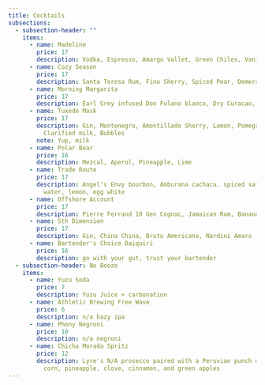 ```yaml
---
title: Cocktails
subsections:
  - subsection-header: ""
    items:
      - name: Madeline
        price: 17
        description: Vodka, Espresso, Amargo Vallet, Green Chiles, Vanilla, Moka
      - name: Cozy Season
        price: 17
        description: Santa Teresa Rum, Fino Sherry, Spiced Pear, Demerara, Mole Bitters
      - name: Morning Margarita
        price: 17
        description: Earl Grey infused Don Fulano blanco, Dry Curacao, Agave, Lime, Saline
      - name: Tuxedo Mask
        price: 17
        description: Gin, Montenegro, Amontillado Sherry, Lemon, Pomegranate, Lemon,
          Clarified milk, Bubbles
        note: Yup, milk
      - name: Polar Bear
        price: 16
        description: Mezcal, Aperol, Pineapple, Lime
      - name: Trade Route
        price: 17
        description: Angel's Envy bourbon, Amburana cachaca. spiced saffron, coconut
          water, lemon, egg white
      - name: Offshore Account
        price: 17
        description: Pierre Ferrand 10 Gen Cognac, Jamaican Rum, Banana Oil, Pistachio, Lime
      - name: 5th Dimension
        price: 17
        description: Gin, China China, Bruto Americano, Nardini Amaro
      - name: Bartender's Choice Daiquiri
        price: 16
        description: go with your gut, trust your bartender
  - subsection-header: No Booze
    items:
      - name: Yuzu Soda
        price: 7
        description: Yuzu Juice + carbonation
      - name: Athletic Brewing Free Wave
        price: 6
        description: n/a hazy ipa
      - name: Phony Negroni
        price: 10
        description: n/a negroni
      - name: Chicha Morada Spritz
        price: 12
        description: Lyre's N/A prosecco paired with a Peruvian punch made with purple
          corn, pineapple, clove, cinnamon, and green apples
---
```

